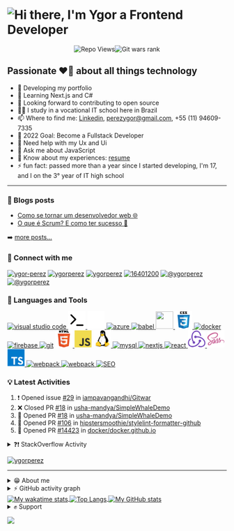 # ![Hi there, I'm Ygor a Frontend Developer](https://user-images.githubusercontent.com/54226652/162601567-10314336-24aa-4628-91f0-92fe78950a1f.png)

<p align="center"> <img src="https://komarev.com/ghpvc/?username=ygorperez&label=Profile%20views&color=dc143c&style=flat-square" alt="Repo Views" /><img src="https://gitwar.herokuapp.com/badge?username=ygorperez&color=dc143c&style=flat-square" alt="Git wars rank"> </p>

## Passionate ❤️‍🔥 about all things technology

- 🔨 Developing my portfolio
- 🌱 Learning Next.js and C#
- 👯 Looking forward to contributing to open source
- 👨‍🎓 I study in a vocational IT school here in Brazil
- 📫 Where to find me: [Linkedin](https://www.linkedin.com/in/ygor-perez-de-oliveira/), [perezygor@gmail.com](mailto:perezygor@gmail.com?subject=GitHub%20Profile&body=Hey%20Ygor%2C%20I%20saw%20your%20profile%20on%20GitHub%20and%20wanted%20to%20talk%20about...), +55 (11) 94609-7335 
- 🎯 2022 Goal: Become a Fullstack Developer
- 🤔 Need help with my Ux and Ui
- 💬 Ask me about JavaScript
- 📄 Know about my experiences: [resume](https://ygor-perez.notion.site)
- ⚡ fun fact: passed more than a year since I started developing, I'm 17, and I on the 3° year of IT high school
  
---

### :book: Blogs posts
<!-- BLOG-POST-LIST:START -->
- [Como se tornar um desenvolvedor web 🌐](https://dev.to/ygorperez/como-se-tornar-um-desenvolvedor-web-3bj2)
- [O que é Scrum? E como ter sucesso 🚀](https://dev.to/ygorperez/o-que-e-scrum-e-como-fazer-5hjf)
<!-- BLOG-POST-LIST:END -->
➡️ [more posts...](https://ygorperez.hashnode.dev/)

<h3 align="left">🔗 Connect with me</h3>
<p align="left">
<a href="https://linkedin.com/in/ygor-perez" target="blank"><img align="center" src="https://raw.githubusercontent.com/rahuldkjain/github-profile-readme-generator/master/src/images/icons/Social/linked-in-alt.svg" alt="ygor-perez" height="30" width="40" /></a>
<a href="https://dev.to/ygorperez" target="blank"><img align="center" src="https://raw.githubusercontent.com/rahuldkjain/github-profile-readme-generator/master/src/images/icons/Social/devto.svg" alt="ygorperez" height="30" width="40" /></a>
<a href="https://twitter.com/ygorperez" target="blank"><img align="center" src="https://raw.githubusercontent.com/rahuldkjain/github-profile-readme-generator/master/src/images/icons/Social/twitter.svg" alt="ygorperez" height="30" width="40" /></a>
<a href="https://stackoverflow.com/users/16401200" target="blank"><img align="center" src="https://raw.githubusercontent.com/rahuldkjain/github-profile-readme-generator/master/src/images/icons/Social/stack-overflow.svg" alt="16401200" height="30" width="40" /></a>
<a href="https://hashnode.com/@ygorperez" target="blank"><img align="center" src="https://user-images.githubusercontent.com/54226652/162601303-257adb3f-68c7-4092-9367-9a7923f2eeff.png" alt="@ygorperez" height="30" width="40" /></a>
<a href="https://medium.com/@ygorperez" target="blank"><img align="center" src="https://raw.githubusercontent.com/rahuldkjain/github-profile-readme-generator/master/src/images/icons/Social/medium.svg" alt="@ygorperez" height="30" width="30" /></a>
</p>

### 🚀 Languages and Tools

<p align="left">  
  <a href="https://code.visualstudio.com/" target="_blank" rel="noreferrer"> <img src="https://cdn.jsdelivr.net/gh/devicons/devicon/icons/vscode/vscode-original.svg" alt="visual studio code" height="40"/> </a>
  <a href="https://www.zsh.org/#gh-light-mode-only" target="_blank" rel="noreferrer"><img src="https://raw.githubusercontent.com/codeSTACKr/codeSTACKr/7704eaaa4e70d69d45a5d1fc6463cae26a605437/img/terminal-light.svg#gh-light-mode-only" alt="terminal" height="40"/> </a>
  <a href="https://azure.microsoft.com/en-in/" target="_blank" rel="noreferrer"> <a href="https://www.zsh.org/#gh-dark-mode-only" target="_blank" rel="noreferrer"> <img src="https://raw.githubusercontent.com/codeSTACKr/codeSTACKr/7704eaaa4e70d69d45a5d1fc6463cae26a605437/img/terminal-dark.svg#gh-dark-mode-only" alt="terminal" height="40"/> </a>
  <a href="https://azure.microsoft.com/en-in/" target="_blank" rel="noreferrer"> <img src="https://www.vectorlogo.zone/logos/microsoft_azure/microsoft_azure-icon.svg" alt="azure" height="40"/> </a> 
  <a href="https://babeljs.io/" target="_blank" rel="noreferrer"> <img src="https://upload.wikimedia.org/wikipedia/commons/thumb/0/02/Babel_Logo.svg/1200px-Babel_Logo.svg.png" alt="babel" width="40" height="40"/> </a> <a href="https://getbootstrap.com" target="_blank" rel="noreferrer"> <img src="https://camo.githubusercontent.com/bec2c92468d081617cb3145a8f3d8103e268bca400f6169c3a68dc66e05c971e/68747470733a2f2f76352e676574626f6f7473747261702e636f6d2f646f63732f352e302f6173736574732f6272616e642f626f6f7473747261702d6c6f676f2d736861646f772e706e67" width="40" height="40"/>  </a>
  <a href="https://www.w3schools.com/css/" target="_blank" rel="noreferrer"> <img src="https://raw.githubusercontent.com/devicons/devicon/master/icons/css3/css3-original-wordmark.svg" alt="css3" width="40" height="40"/> </a>
  <a href="https://www.docker.com/" target="_blank" rel="noreferrer"> <img src="https://cdn-icons-png.flaticon.com/512/919/919853.png" alt="docker" width="40" height="40"/> </a> 
  <a href="https://firebase.google.com/" target="_blank" rel="noreferrer"> <img src="https://www.vectorlogo.zone/logos/firebase/firebase-icon.svg" alt="firebase" width="40" height="40"/> </a> 
  <a href="https://git-scm.com/" target="_blank" rel="noreferrer"> <img src="https://www.vectorlogo.zone/logos/git-scm/git-scm-icon.svg" alt="git" width="40" height="40"/></a> 
  <a href="https://www.w3.org/html/" target="_blank" rel="noreferrer"> <img src="https://raw.githubusercontent.com/devicons/devicon/master/icons/html5/html5-original-wordmark.svg" alt="html5" width="40" height="40"/> </a> 
  <a href="https://developer.mozilla.org/en-US/docs/Web/JavaScript" target="_blank" rel="noreferrer"> <img src="https://raw.githubusercontent.com/devicons/devicon/master/icons/javascript/javascript-original.svg" alt="javascript" width="40" height="40"/></a> 
  <a href="https://www.linux.org/" target="_blank" rel="noreferrer"> <img src="https://raw.githubusercontent.com/devicons/devicon/master/icons/linux/linux-original.svg" alt="linux" width="40" height="40"/> </a> <a href="https://www.mysql.com/" target="_blank" rel="noreferrer"> <img src="https://cdn.jsdelivr.net/gh/devicons/devicon/icons/mysql/mysql-original.svg" alt="mysql" height="40"/> </a> 
  <a href="https://nextjs.org/" target="_blank" rel="noreferrer"> <img src="https://encrypted-tbn0.gstatic.com/images?q=tbn:ANd9GcT8-5B9CdwNkHroiC2z4prsAFh2s8wpzNFz6A&usqp=CAU" alt="nextjs" height="40"/> </a> 
  <a href="https://reactjs.org/" target="_blank" rel="noreferrer"> <img src="https://cdn.jsdelivr.net/gh/devicons/devicon/icons/react/react-original.svg" alt="react" width="40" height="40"/> </a> <a href="https://redux.js.org" target="_blank" rel="noreferrer"> <img src="https://raw.githubusercontent.com/devicons/devicon/master/icons/redux/redux-original.svg" alt="redux" width="40" height="40"/> </a>
  <a href="https://sass-lang.com" target="_blank" rel="noreferrer"> <img src="https://raw.githubusercontent.com/devicons/devicon/master/icons/sass/sass-original.svg" alt="sass" width="40" height="40"/> </a> <a href="https://www.typescriptlang.org/" target="_blank" rel="noreferrer"> <img src="https://raw.githubusercontent.com/devicons/devicon/master/icons/typescript/typescript-original.svg" alt="typescript" width="40" height="40"/> </a>
  <a href="https://webpack.js.org" target="_blank" rel="noreferrer"> <img src="https://cdn.iconscout.com/icon/free/png-128/webpack-226064.png" alt="webpack" width="40" height="40"/> </a> 
  <a href="https://www.php.net/" target="_blank" rel="noreferrer"> <img src="https://encrypted-tbn0.gstatic.com/images?q=tbn:ANd9GcTbRIoAvOZWjIHhwLg_SLiTdgFLWflWt0l3fA&usqp=CAU" alt="webpack" width="40" height="40"/> </a> 
    <a href="https://developers.google.com/search/docs/beginner/seo-starter-guide" target="_blank" rel="noreferrer"> <img src="https://user-images.githubusercontent.com/54226652/162602004-5f64bebe-9734-4a6c-a676-17d24e55dd89.png" alt="SEO" width="40" height="40"/></a> 
</p>

### 💡 Latest Activities 

<!--START_SECTION:activity-->
1. ❗️ Opened issue [#29](https://github.com/iampavangandhi/Gitwar/issues/29) in [iampavangandhi/Gitwar](https://github.com/iampavangandhi/Gitwar)
2. ❌ Closed PR [#18](https://github.com/usha-mandya/SimpleWhaleDemo/pull/18) in [usha-mandya/SimpleWhaleDemo](https://github.com/usha-mandya/SimpleWhaleDemo)
3. 💪 Opened PR [#18](https://github.com/usha-mandya/SimpleWhaleDemo/pull/18) in [usha-mandya/SimpleWhaleDemo](https://github.com/usha-mandya/SimpleWhaleDemo)
4. 💪 Opened PR [#106](https://github.com/hipstersmoothie/stylelint-formatter-github/pull/106) in [hipstersmoothie/stylelint-formatter-github](https://github.com/hipstersmoothie/stylelint-formatter-github)
5. 💪 Opened PR [#14423](https://github.com/docker/docker.github.io/pull/14423) in [docker/docker.github.io](https://github.com/docker/docker.github.io)
<!--END_SECTION:activity-->
  
<details>
<summary>❓❗ StackOverflow Activity</summary>

<!-- STACKOVERFLOW:START -->
- [Answer by Ygor Perez de Oliveira for Change checkbox button &quot;text and icon&quot; after click html &amp; CSS](https://stackoverflow.com/questions/71468491/change-checkbox-button-text-and-icon-after-click-html-css/71469903#71469903)
- [Answer by Ygor Perez de Oliveira for The flexbox container isn&#39;t horizontal scrollable and the items doesn&#39;t match screen with](https://stackoverflow.com/questions/71388017/the-flexbox-container-isnt-horizontal-scrollable-and-the-items-doesnt-match-sc/71388562#71388562)
<!-- STACKOVERFLOW:END -->

➡️ [more answers...](https://stackoverflow.com/users/16401200/ygor-perez-de-oliveira)  
  
[![My StackOverflow badges](https://stackoverflow-badge.herokuapp.com/api/StackOverflowBadge/16401200)](https://stackoverflow.com/users/16401200/ygor-perez-de-oliveira?tab=topactivity)
  
</details>

  
<p align="left"> <a href="https://github.com/ryo-ma/github-profile-trophy"><img src="https://github-profile-trophy.vercel.app/?username=ygorperez&theme=monokai&no-frame=true&column=3&margin-w=15&margin-h=15&rank=S,AAA,AA,A" alt="ygorperez" /></a> </p>
  
---
  
<details>
  <summary>😁 About me</summary>
  <br>

  • I'm a software developer, 🔓 open-source contributor, fellow Stack Overflow companion, and occasional writer :pencil:. I love technology(SERIOUSLY), to prove this I'm quite tech-savvy 👨‍💻, always trying to test new things like trying to emulate games, pirate them(sorry), bios modding, overclocking, playing with virtual machines, and networks of course always wanted to tweak the settings to achieve maximum performance, and I'm pretty cheap, so I need to make the most out of what I have hardware and software. I'm quite lazy in the sense that I really try to automate repetitive tasks, with macros, keyboard shortcuts, linters, and I'm learning scripting now too!
<br>
  
• This field of technology boggles my mind, and I really appreciate what it brings to the world, because of my curiosity 🧐 it's the natural path to follow, AI, games, backend, infra, and others all have my attention, and I'm definitely going to learn them at some point. But for now, I'm a quite good frontend developer with some DevOps and excellent problem-solving skills, I also studied software architecture and scrum to organize my projects team for a school job, with that I learned how to set up a monolith application with a proper workspace, with linters, NPM scripts, extensions and so on.
<br>
  
• :heart: to explain things to others and do presentations, one time I presented 👨‍🏫 about the benefits of scrum and how to apply it to 15 people, initially I was only to explain to my group, but the professor thought that it was a good idea to do it for everyone, I really liked the experience, and I hope to do lectures more often. 
<br>
  
• Not wanting to sound arrogant, but I'm a really fast learner 🚀, in school I'm the kind that shows up without knowing that have an exam and gets the best grade anyway, but it's not just in school, I would even argue that grades in school don't matter that much, what matters is how you apply what you learn, and I'm great at that, with just 3 months studying web development I was already capable of showing some work, as proof of that my brother that is a full-stack developer at the time called me for help in a task at his job involving CSS, and I was able to solve it and explain some concepts for him.
  
• I started developing with 14y with Python and then migrated to web development 🌐 with Javascript, I can say that I have a superb foundation and more recently I started learning data structures and algorithms because even though it isn't going to be the better short term I'm in this for the long run, and you can't translate syntax sugars from a language to another in 3y I'm sure that it's going to prove the better path.
<br>
  
• Currently, I'm pursuing my first job 💼, even though I'm young and didn't finish high school yet, but in my book that counts as a plus because the contractor that hires me is going to get a cheap, dedicated and productive developer, and I'm going to be able to do what I'm driven by the most! 
  
</details>
  
<details>
  <summary>⚡ GitHub activity graph</summary>

[![My github activity graph](https://activity-graph.herokuapp.com/graph?username=YgorPerez&theme=elegant&custom_title=Ygor%20Perez%27s%20Github%20Activity&bg_color=050F2C&line=009FEB&point=fff&hide_border=true)](https://github.com/ashutosh00710/github-readme-activity-graph)

</details>

<a href="https://github.com/anuraghazra/github-readme-stats">
  <img align="center" src="https://readme-stats-wheat-iota.vercel.app/api/wakatime?username=ygorperez&hide=other&custom_title=Time%20Spent%20This%20Week&theme=algolia&hide_border=true&langs_count=5" alt="My wakatime stats" />
</a>
<a href="https://github.com/anuraghazra/convoychat">
  <img align="center" src="https://readme-stats-wheat-iota.vercel.app/api/top-langs/?username=YgorPerez&theme=algolia&hide_border=true&layout=compact" alt="Top Langs" />
</a>
<a href="https://github.com/anuraghazra/convoychat">
  <img align="center" src="https://readme-stats-wheat-iota.vercel.app/api?username=YgorPerez&custom_title=Ygor%20Perez%27s%20Github%20Stats&count_private=true&show_icons=true&theme=algolia&hide_border=true" alt="My GitHub stats" />
</a>
  
<!--<img  src="https://github-readme-streak-stats.herokuapp.com/?user=ygorperez&theme=algolia" alt="ygorperez" />-->

<!--<img src="https://github-readme-stats.vercel.app/api/pin/?username=YgorPerez&repo=moviefy&theme=algolia&bg_color=45,1d2B64,f8Cdda&border_radius=20" alt="Moviefy Project">-->

<details>
  <summary>✊ Support</summary>
  <br>
  <p><a href="https://www.buymeacoffee.com/ygor"> <img align="left" src="https://cdn.buymeacoffee.com/buttons/v2/default-yellow.png" height="50" width="210" alt="ygor"   /></a><a href="https://ko-fi.com/ygorp"> <img align="left" src="https://cdn.ko-fi.com/cdn/kofi3.png?v=3" height="50" width="210" alt="ygorp" /></a></p>
</details>

![](https://hit.yhype.me/github/profile?user_id=54226652)

